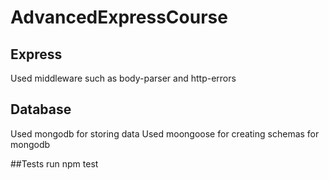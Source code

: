 # AdvancedExpressCourse

## Express

Used middleware such as body-parser and http-errors

## Database

Used mongodb for storing data
Used moongoose for creating schemas for mongodb

##Tests
run npm test
